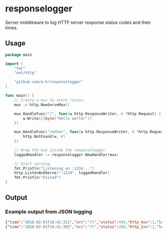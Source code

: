 # responselogger

Server middleware to log HTTP server response status codes and their times.

## Usage

```go
package main

import (
	"fmt"
	"net/http"

	"github.com/a-h/responselogger"
)

func main() {
	// Create a mux to store routes.
	mux := http.NewServeMux()

	mux.HandleFunc("/", func(w http.ResponseWriter, r *http.Request) {
		w.Write([]byte("Hello world!"))
	})

	mux.HandleFunc("/other", func(w http.ResponseWriter, r *http.Request) {
		http.NotFound(w, r)
	})

	// Wrap the mux inside the responselogger.
	loggedHandler := responselogger.NewHandler(mux)

	// Start serving.
	fmt.Println("Listening on :1234...")
	http.ListenAndServe(":1234", loggedHandler)
	fmt.Println("Exited")
}
```

## Output

### Example output from JSON logging

```json
{"time":"2018-02-01T18:41:31Z","src":"rl","status":404,"http_4xx":1,"len":19,"ms":2,"path":"/other"}
{"time":"2018-02-01T18:41:39Z","src":"rl","status":200,"http_2xx":1,"len":12,"ms":4,"path":"/"}
```